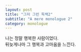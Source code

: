 ```yaml
---
layout: post
title: "그저 그런 독백2"
subtitle: "A mere monologue 2"
category: monologue
---
```


나는 정말 행복한 사람이었다.<br>
뒤늦게나마 그 행복과 고마움을 느낀다.